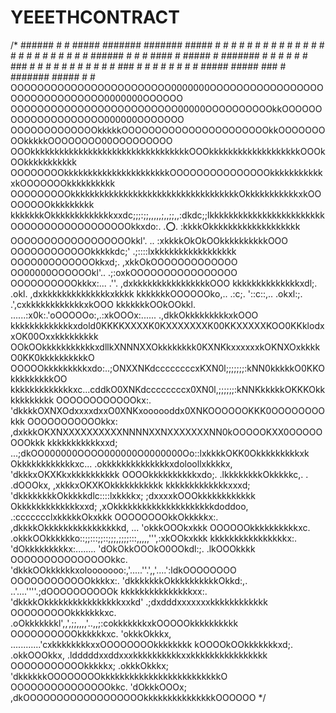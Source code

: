 # YEEETHCONTRACT
/*
        ######  #     #  #####      ####### #######  #####  #     # 
        #     # #     # #     #        #    #       #     # #     # 
        #     # #     # #              #    #       #       #     # 
        ######  #     # #  ####        #    #####   #       ####### 
        #   #   #     # #     # ###    #    #       #       #     # 
        #    #  #     # #     # ###    #    #       #     # #     # 
        #     #  #####   #####  ###    #    #######  #####  #     # 
OOOOOOOOOOOOOOOOOOOOOOOO0000000OOOOOOOOOOOOOOOOOOOOOOOOOOOOOOO0000000OOOOOO
OOOOOOOOOOOOOOOOOOOOOOOOO00000OOOOOOOOOOkkOOOOOOOOOOOOOOOOOOOO000000OOOOOOO
OOOOOOOOOOOOOkkkkkOOOOOOOOOOOOOOOOOOOOOOkkOOOOOOOOOkkkkkOOOOOOOO00OOOOOOOOO
OOOkkkkkkkkkkkkkkkkkkkkkkkkkkkkkkkkkOOOkkkkkkkkkkkkkkkkkkkOOOkOOkkkkkkkkkkk
OOOOOOOOkkkkkkkkkkkkkkkkkkkkkkOOOOOOOOOOOOOOOkkkkkkkkkkkxkOOOOOOOkkkkkkkkkk
OOOOOOOOOkkkkkkkkkkkkkkkkkkkkkkkkkkkkkkkkkkkOkkkkkkkkkkkxkOOOOOOOOkkkkkkkkk
kkkkkkkOkkkkkkkkkkkkkxxdc;;;:;;,,,,,;,,;;,,:dkdc;;lkkkkkkkkkkkkkkkkkkkkkkkk
OOOOOOOOOOOOOOOOOOkkxdo:.                  .:o:.  :kkkkOkkkkkkkkkkkkkkkkkkk
OOOOOOOOOOOOOOOOOOkkl'.                      ..   :xkkkkOkOkOOkkkkkkkkkkOOO
OOOOOOOOOOOOkkkkkdc;'                             .;::::lxkkkkkkkkkkkkkkkkk
OOOO00OOOOOOOkkxd;.                                     ,xkkOkOOOOOOOOOOOOO
OO00000OOOOOOkl'..                                   .;:oxkOOOOOOOOOOOOOOOO
OOOOOOOOOOkkkx:...                      .''.         ,dxkkkkkkkkkkkkkkkkOOO
kkkkkkkkkkkkkkxdl;.                     .okl.        ,dxkkkkkkkkkkkkkkxkkkk
kkkkkkkOOOOOOko,..     .:c;.  '::c::,.. .okxl:;.     .',cxkkkkkkkkkkkkxkOOO
kkkkkkkOOkOOkkl. ......:x0k:.'oOOOOOo:,.:xkOOOx:...... .,dkkOkkkkkkkkkxkOOO
kkkkkkkkkkkkkxdold0KKKKXXXXK0KXXXXXXXK00KKXXXXXKOO0KKklodxxOK00Oxxkkkkkkkkk
OOkOOkkkkkkkkkkkxdllkXNNNXXOkkkkkkkk0KXNKkxxxxxxkOKNXOxkkkkO0KK0kkkkkkkkkkO
OOOOOkkkkkkkkkxdo:..;ONXXNKdccccccccxKXN0l;;;;;;;:kNN0kkkkkO0KKOkkkkkkkkkOO
kkkkkkkkkkkkkxc...cddkO0XNKdccccccccx0XN0l,;;;;;;:kNNKkkkkkOKKKOkkkkkkkkkkk
OOOOOOOOOOOOkx:. 'dkkkkOXNXOdxxxxdxxO0XNKxoooooddx0XNKOOOOOOKKK0OOOOOOOOkkk
OOOOOOOOOOOkkx:  ,dxkkkOKXNXXXXXXXXXXNNNNXXNXXXXXXXNN0kOOOOOKXX0OOOOOOOOkkk
kkkkkkkkkkkxxd;  ...;dkOO000000OOOO000000O0000000Oo::lxkkkkOKK0Okkkkkkkkkxk
Okkkkkkkkkkkkxc...  .okkkkkkkkkkkkkkxdoloollxkkkkx,  'dkkkxOKXKkxkkkkkkkkkk
OOOOkkkkkkkkkkxdo;. .lkkkkkkkkOkkkkkc,. .  .dOOOkx,  ,xkkkxOKXKOkkkkkkkkkkk
kkkkkkkkkkkkkxxxd;  'dkkkkkkkkOkkkkkdlc::::lxkkkkx;  ;dxxxxkOOOkkkkkkkkkkkk
Okkkkkkkkkkkkkxxd;  ,xOkkkkkkkkkkkkkkkkkkkkkdoddoo,  .:ccccccclxkkkkkOkxkkk
OOOOOOOOkkOkkkkkx:. ,dkkkkOkkkkkkkkkkkkkkkkd, ...             'okkkOOOkxkkk
OOOOOOkkkkkkkkkkxc. .okkkOOkkkkkko::;;:::;;::;;;,;;;;:::,,,,,''',:xkOOkxkkk
kkkkkkkkkkkkkkkkx:. 'dOkkkkkkkkkx:........ 'dOkOkkOOOkO0OOkdl:;. .lkOOOkkkk
OOOOOOOOOOOOOOOkkc. 'dkkkOOkkkkkkxolooooooo:,'.....''.',,'....':ldkOOOOOOOO
OOOOOOOOOOOOkkkkx:. 'dkkkkkkkOkkkkkkkkkkOkkd:,.   ..'....''''.;dOOOOOOOOOOk
kkkkkkkkkkkkkkkxx:. 'dkkkkOkkkkkkkkkkkkkkkkxxkd' .;dxdddxxxxxxxkkkkkkkkkkkk
OOOOOOOOOkkkkkkkxc. .oOkkkkkkkl',,',;;,,,,'..,,;:cokkkkkkkxkOOOOOkkkkkkkkkk
OOOOOOOOOOkkkkkkxc. 'okkkOkkkx,   ............'cxkkkkkkkkxxOOOOOOOOkkkkkkkk
kOOOOkOOkkkkkkkxd;. .okkOOOkkx,  .ldddddxxddxxxkkkkkkkkkkxxkkkkkkkkkkkkkkkk
OOOOOOOOOOOkkkkkx;  .okkkOkkkx;  'dkkkkkkOOOOOOOOkkkkkkkkkkkkkkkkkkkkkkkkkO
OOOOOOOOOOOOOOOkkc. 'dOkkkOOOx;  ,dkOOOOOOOOOOOOOOOOOOkkkkkkkkkkkkkkkOOOOOO
*/

